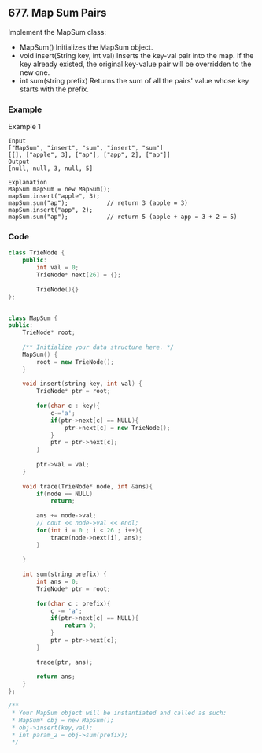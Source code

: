 ## 677. Map Sum Pairs

Implement the MapSum class:

- MapSum() Initializes the MapSum object.
- void insert(String key, int val) Inserts the key-val pair into the map. If the key already existed, the original key-value pair will be overridden to the new one.
- int sum(string prefix) Returns the sum of all the pairs' value whose key starts with the prefix.

### Example

Example 1

```text
Input
["MapSum", "insert", "sum", "insert", "sum"]
[[], ["apple", 3], ["ap"], ["app", 2], ["ap"]]
Output
[null, null, 3, null, 5]

Explanation
MapSum mapSum = new MapSum();
mapSum.insert("apple", 3);  
mapSum.sum("ap");           // return 3 (apple = 3)
mapSum.insert("app", 2);    
mapSum.sum("ap");           // return 5 (apple + app = 3 + 2 = 5)
```

### Code

```c++
class TrieNode {
    public:
        int val = 0;
        TrieNode* next[26] = {};
        
        TrieNode(){}
};


class MapSum {
public:
    TrieNode* root;
    
    /** Initialize your data structure here. */
    MapSum() {
        root = new TrieNode();
    }
    
    void insert(string key, int val) {
        TrieNode* ptr = root;
        
        for(char c : key){
            c-='a';
            if(ptr->next[c] == NULL){
                ptr->next[c] = new TrieNode();
            }
            ptr = ptr->next[c];
        }
        
        ptr->val = val;
    }
    
    void trace(TrieNode* node, int &ans){
        if(node == NULL)
            return;
        
        ans += node->val;
        // cout << node->val << endl;
        for(int i = 0 ; i < 26 ; i++){
            trace(node->next[i], ans);
        }
        
    }
    
    int sum(string prefix) {
        int ans = 0;
        TrieNode* ptr = root;
        
        for(char c : prefix){
            c -= 'a';
            if(ptr->next[c] == NULL){
                return 0;
            }
            ptr = ptr->next[c];
        }
        
        trace(ptr, ans);
        
        return ans;
    }
};

/**
 * Your MapSum object will be instantiated and called as such:
 * MapSum* obj = new MapSum();
 * obj->insert(key,val);
 * int param_2 = obj->sum(prefix);
 */
```
